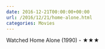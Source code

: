 ```yaml
---
date: 2016-12-21T00:00:00+00:00
url: /2016/12/21/home-alone.html
categories: Movies
---
```

Watched Home Alone (1990) - ★★★




